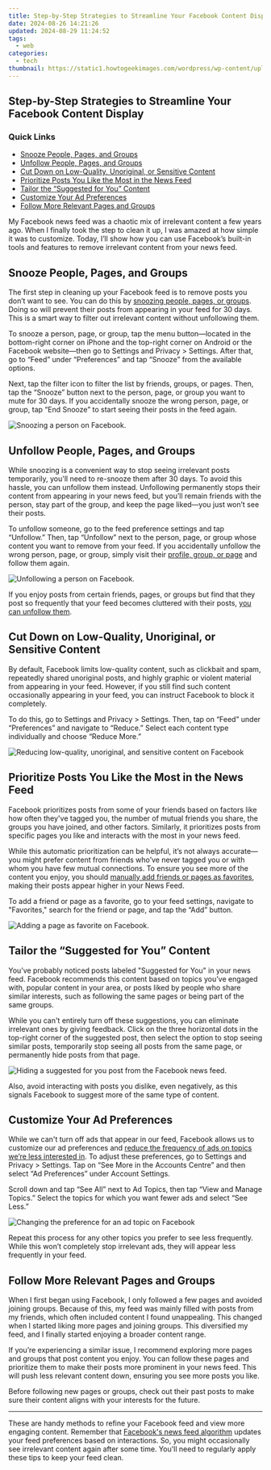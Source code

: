 ```yaml
---
title: Step-by-Step Strategies to Streamline Your Facebook Content Display
date: 2024-08-26 14:21:26
updated: 2024-08-29 11:24:52
tags:
  - web
categories:
  - tech
thumbnail: https://static1.howtogeekimages.com/wordpress/wp-content/uploads/2023/02/52675985999_5374c4eef7_k.jpg
---
```


## Step-by-Step Strategies to Streamline Your Facebook Content Display

### Quick Links

* [Snooze People, Pages, and Groups](https://review-topics.techidaily.com/in-2024-how-to-change-spotify-location-after-moving-to-another-country-on-poco-m6-pro-5g-drfone-by-drfone-virtual-android/)
* [Unfollow People, Pages, and Groups](https://screen-recording.techidaily.com/updated-2024-approved-navigating-editor-options-filmora-or-democreator/)
* [Cut Down on Low-Quality, Unoriginal, or Sensitive Content](https://program-issues.techidaily.com/troubleshooting-fixes-for-dragon-quest-xis-stability-issues/)
* [Prioritize Posts You Like the Most in the News Feed](https://bypass-frp.techidaily.com/hassle-free-ways-to-remove-frp-lock-on-poco-f5-pro-5g-phones-withwithout-a-pc-by-drfone-android/)
* [Tailor the “Suggested for You” Content](https://howto.techidaily.com/6-fixes-to-unfortunately-whatsapp-has-stopped-error-popups-on-realme-c67-4g-drfone-by-drfone-fix-android-problems-fix-android-problems/)
* [Customize Your Ad Preferences](https://vp-tips.techidaily.com/updated-unveiling-adobes-storage-mastery-and-the-hunt-for-top-non-adobe-backup-services-for-2024/)
* [Follow More Relevant Pages and Groups](https://youtube-web.techidaily.com/-posting-hours-the-key-to-youtube-dominance/)

 My Facebook news feed was a chaotic mix of irrelevant content a few years ago. When I finally took the step to clean it up, I was amazed at how simple it was to customize. Today, I’ll show how you can use Facebook’s built-in tools and features to remove irrelevant content from your news feed.

##  Snooze People, Pages, and Groups

 The first step in cleaning up your Facebook feed is to remove posts you don’t want to see. You can do this by [snoozing people, pages, or groups](https://extra-approaches.techidaily.com/updated-screen-aspect-formulas-and-alterations-online/). Doing so will prevent their posts from appearing in your feed for 30 days. This is a smart way to filter out irrelevant content without unfollowing them.

 To snooze a person, page, or group, tap the menu button—located in the bottom-right corner on iPhone and the top-right corner on Android or the Facebook website—then go to Settings and Privacy > Settings. After that, go to “Feed” under “Preferences” and tap “Snooze” from the available options.

 Next, tap the filter icon to filter the list by friends, groups, or pages. Then, tap the “Snooze” button next to the person, page, or group you want to mute for 30 days. If you accidentally snooze the wrong person, page, or group, tap “End Snooze” to start seeing their posts in the feed again.

![Snoozing a person on Facebook.](https://static1.howtogeekimages.com/wordpress/wp-content/uploads/2024/08/01-snoozing-a-person-on-facebook.jpg) 

##  Unfollow People, Pages, and Groups

 While snoozing is a convenient way to stop seeing irrelevant posts temporarily, you'll need to re-snooze them after 30 days. To avoid this hassle, you can unfollow them instead. Unfollowing permanently stops their content from appearing in your news feed, but you’ll remain friends with the person, stay part of the group, and keep the page liked—you just won’t see their posts.

 To unfollow someone, go to the feed preference settings and tap “Unfollow.” Then, tap “Unfollow” next to the person, page, or group whose content you want to remove from your feed. If you accidentally unfollow the wrong person, page, or group, simply visit their [profile, group, or page](https://remote-screen-capture.techidaily.com/mastering-the-art-of-saving-your-favorite-shows/) and follow them again.

![Unfollowing a person on Facebook.](https://static1.howtogeekimages.com/wordpress/wp-content/uploads/2024/08/02-unfollowing-a-person-on-facebook.jpg) 

 If you enjoy posts from certain friends, pages, or groups but find that they post so frequently that your feed becomes cluttered with their posts, [you can unfollow them](https://facebook-video-recording.techidaily.com/updated-paving-the-way-for-smooth-video-autoplay-on-social-media-platforms/).

##  Cut Down on Low-Quality, Unoriginal, or Sensitive Content

 By default, Facebook limits low-quality content, such as clickbait and spam, repeatedly shared unoriginal posts, and highly graphic or violent material from appearing in your feed. However, if you still find such content occasionally appearing in your feed, you can instruct Facebook to block it completely.

 To do this, go to Settings and Privacy > Settings. Then, tap on “Feed” under “Preferences” and navigate to “Reduce.” Select each content type individually and choose “Reduce More.”

![Reducing low-quality, unoriginal, and sensitive content on Facebook](https://static1.howtogeekimages.com/wordpress/wp-content/uploads/2024/08/reducing-low-quality-unoriginal-and-sensitive-content-on-facebook.jpg) 

##  Prioritize Posts You Like the Most in the News Feed

 Facebook prioritizes posts from some of your friends based on factors like how often they've tagged you, the number of mutual friends you share, the groups you have joined, and other factors. Similarly, it prioritizes posts from specific pages you like and interacts with the most in your news feed.

 While this automatic prioritization can be helpful, it’s not always accurate—you might prefer content from friends who’ve never tagged you or with whom you have few mutual connections. To ensure you see more of the content you enjoy, you should [manually add friends or pages as favorites](https://screen-mirroring-recording.techidaily.com/in-2024-capturing-your-desktop-in-winoses-effortlessly/), making their posts appear higher in your News Feed.

 To add a friend or page as a favorite, go to your feed settings, navigate to "Favorites," search for the friend or page, and tap the “Add” button.

![Adding a page as favorite on Facebook.](https://static1.howtogeekimages.com/wordpress/wp-content/uploads/2024/08/03-adding-a-page-as-favorite-on-facebook.jpg) 

##  Tailor the “Suggested for You” Content

 You’ve probably noticed posts labeled "Suggested for You" in your news feed. Facebook recommends this content based on topics you’ve engaged with, popular content in your area, or posts liked by people who share similar interests, such as following the same pages or being part of the same groups.

 While you can't entirely turn off these suggestions, you can eliminate irrelevant ones by giving feedback. Click on the three horizontal dots in the top-right corner of the suggested post, then select the option to stop seeing similar posts, temporarily stop seeing all posts from the same page, or permanently hide posts from that page.

![Hiding a suggested for you post from the Facebook news feed.](https://static1.howtogeekimages.com/wordpress/wp-content/uploads/2024/08/hiding-a-suggest-for-you-post-in-facebook-news-feed.jpg) 

 Also, avoid interacting with posts you dislike, even negatively, as this signals Facebook to suggest more of the same type of content.

##  Customize Your Ad Preferences

 While we can't turn off ads that appear in our feed, Facebook allows us to customize our ad preferences and [reduce the frequency of ads on topics we’re less interested in](https://instagram-clips.techidaily.com/new-insights-on-maintaining-engagement-after-algorithm-shifts/). To adjust these preferences, go to Settings and Privacy > Settings. Tap on “See More in the Accounts Centre” and then select “Ad Preferences” under Account Settings.

 Scroll down and tap “See All” next to Ad Topics, then tap “View and Manage Topics.” Select the topics for which you want fewer ads and select “See Less.”

![Changing the preference for an ad topic on Facebook](https://static1.howtogeekimages.com/wordpress/wp-content/uploads/2024/08/changing-the-preference-for-an-ad-topic-on-facebook.jpg) 

 Repeat this process for any other topics you prefer to see less frequently. While this won’t completely stop irrelevant ads, they will appear less frequently in your feed.

##  Follow More Relevant Pages and Groups

 When I first began using Facebook, I only followed a few pages and avoided joining groups. Because of this, my feed was mainly filled with posts from my friends, which often included content I found unappealing. This changed when I started liking more pages and joining groups. This diversified my feed, and I finally started enjoying a broader content range.

 If you’re experiencing a similar issue, I recommend exploring more pages and groups that post content you enjoy. You can follow these pages and prioritize them to make their posts more prominent in your news feed. This will push less relevant content down, ensuring you see more posts you like.

 Before following new pages or groups, check out their past posts to make sure their content aligns with your interests for the future.

---

 These are handy methods to refine your Facebook feed and view more engaging content. Remember that [Facebook's news feed algorithm](https://extra-skills.techidaily.com/in-2024-revolutionizing-fun-vr-applications-unveiled/) updates your feed preferences based on interactions. So, you might occasionally see irrelevant content again after some time. You'll need to regularly apply these tips to keep your feed clean.

<ins class="adsbygoogle"
     style="display:block"
     data-ad-format="autorelaxed"
     data-ad-client="ca-pub-7571918770474297"
     data-ad-slot="1223367746"></ins>



<ins class="adsbygoogle"
     style="display:block"
     data-ad-client="ca-pub-7571918770474297"
     data-ad-slot="8358498916"
     data-ad-format="auto"
     data-full-width-responsive="true"></ins>
